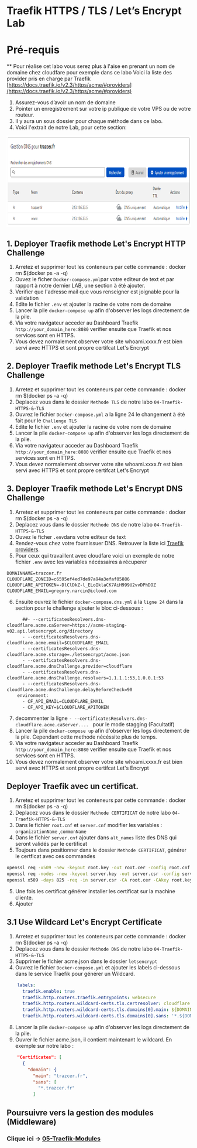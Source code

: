 # Traefik HTTPS / TLS / Let’s Encrypt Lab

# Pré-requis

** Pour réalise cet labo vous serez plus à l'aise en prenant un nom de domaine chez cloudfare pour exemple dans ce labo
Voici la liste des provider pris en charge par Traefik  [https://docs.traefik.io/v2.3/https/acme/#providers](https://docs.traefik.io/v2.3/https/acme/#providers)

1. Assurez-vous d’avoir un nom de domaine
2. Pointer  un enregistrement sur votre ip publique de votre VPS ou de votre routeur.
3. Il y aura un sous dossier pour chaque méthode dans ce labo.
4. Voici l'extrait de notre Lab, pour cette section:


<img src="../img/cloudfare-onglet-dns.png" alt="Traefik DNS" height="250"> 


## 1. Deployer Traefik methode Let's Encrypt HTTP Challenge
1. Arretez et supprimer tout les conteneurs par cette commande : docker rm $(docker ps -a -q)
3. Ouvez le ficher `Docker-compose.yml`par votre editeur de text et par rapport à notre dernier LAB, une section à  été ajouter.
4. Verifier que l'adresse mail que vous renseigner est  joignable pour la validation
5. Edite le fichier `.env` et ajouter la racine de votre nom de domaine 
6. Lancer la pile `docker-compose up` afin d'observer les logs directement de la pile.
7. Via votre navigateur acceder au Dashboard Traefik  `http://your_domain_here:8080` verifier ensuite que Traefik et nos services sont en HTTPS.
8. Vous devez normalement observer votre site whoami.xxxx.fr est bien servi avec HTTPS et sont propre certifcat Let's Encrypt

## 2. Deployer Traefik methode Let's Encrypt TLS Challenge
1. Arretez et supprimer tout les conteneurs par cette commande : docker rm $(docker ps -a -q)
2. Deplacez vous dans le dossier `Methode TLS` de notre labo `04-Traefik-HTTPS-&-TLS`
3. Ouvrez le fichier `Docker-compose.yml` a la ligne 24 le changement à été fait pour le `Challenge TLS`
4. Edite le fichier `.env` et ajouter la racine de votre nom de domaine 
5. Lancer la pile `docker-compose up` afin d'observer les logs directement de la pile.
6. Via votre navigateur acceder au Dashboard Traefik  `http://your_domain_here:8080` verifier ensuite que Traefik et nos services sont en HTTPS.
7. Vous devez normalement observer votre site whoami.xxxx.fr est bien servi avec HTTPS et sont propre certifcat Let's Encrypt

## 3. Deployer Traefik methode Let's Encrypt DNS Challenge
1. Arretez et supprimer tout les conteneurs par cette commande : docker rm $(docker ps -a -q)
2. Deplacez vous dans le dossier `Methode DNS` de notre labo `04-Traefik-HTTPS-&-TLS`
3. Ouvez le ficher `.env`dans votre editeur de text
4. Rendez-vous chez votre fournissuer DNS. Retrouver la liste ici [Traefik providers](https://docs.traefik.io/v2.3/https/acme/#providers). 
5. Pour ceux qui travaillent avec cloudfare voici un exemple de notre fichier `.env` avec les variables nécéssaires à récuperer
````dosini
DOMAINNAME=trazcer.fr
CLOUDFLARE_ZONEID=c6595ef4ed7de97a94a3efaf05886
CLOUDFLARE_APITOKEN=-DlClDkZ-l_ELoIklaCK7AiH999U2vvDPhDOZ
CLOUDFLARE_EMAIL=gregory.narcin@icloud.com
````
6. Ensuite ouvrez le fichier `docker-compose.dns.yml` a la `ligne 24` dans la section pour le challenge ajouter le bloc ci-dessous :
````
      ##- --certificatesResolvers.dns-cloudflare.acme.caServer=https://acme-staging-v02.api.letsencrypt.org/directory 
      - --certificatesResolvers.dns-cloudflare.acme.email=$CLOUDFLARE_EMAIL
      - --certificatesResolvers.dns-cloudflare.acme.storage=./letsencrypt/acme.json
      - --certificatesResolvers.dns-cloudflare.acme.dnsChallenge.provider=cloudflare
      - --certificatesResolvers.dns-cloudflare.acme.dnsChallenge.resolvers=1.1.1.1:53,1.0.0.1:53
      - --certificatesResolvers.dns-cloudflare.acme.dnsChallenge.delayBeforeCheck=90
    environment:
      - CF_API_EMAIL=CLOUDFLARE_EMAIL
      - CF_API_KEY=$CLOUDFLARE_APITOKEN
````
7. decommenter la ligne `- --certificatesResolvers.dns-cloudflare.acme.caServer.... ` pour le mode stagging (Facultatif)
8. Lancer la pile `docker-compose up` afin d'observer les logs directement de la pile. Cependant cette methode nécéssite plus de temps.
9. Via votre navigateur acceder au Dashboard Traefik  `http://your_domain_here:8080` verifier ensuite que Traefik et nos services sont en HTTPS.
10.  Vous devez normalement observer votre site whoami.xxxx.fr est bien servi avec HTTPS et sont propre certifcat Let's Encrypt

## Deployer Traefik avec un certificat.
1. Arretez et supprimer tout les conteneurs par cette commande : docker rm $(docker ps -a -q)
2. Deplacez vous dans le dossier `Methode CERTIFICAT` de notre labo `04-Traefik-HTTPS-&-TLS`
3. Dans le fichier `root.cnf` et `server.cnf` modifier les variables : `organizationName` ,`commonName `
4. Dans le fichier  `server.cnf` ajouter dans `alt_names`  liste des DNS qui seront validés par le certificat
5. Toujours dans positionner dans le dossier `Methode CERTIFICAT`, générer le certficat avec ces commandes
```bash
openssl req -x509 -new -keyout root.key -out root.cer -config root.cnf
openssl req -nodes -new -keyout server.key -out server.csr -config server.cnf
openssl x509 -days 825 -req -in server.csr -CA root.cer -CAkey root.key -set_serial 123 -out server.cer -extfile server.cnf -extensions x509_ext
```

5. Une fois les certificat générer installer les certificat sur la machine cliente.
6. Ajouter 

## 3.1 Use Wildcard Let's Encrypt Certificate
1. Arretez et supprimer tout les conteneurs par cette commande : docker rm $(docker ps -a -q)
2. Deplacez vous dans le dossier `Methode DNS` de notre labo `04-Traefik-HTTPS-&-TLS`
3. Supprimer le fichier acme.json dans le dossier `letsencrypt`
3. Ouvrez le fichier `Docker-compose.yml` et ajouter les labels ci-dessous dans le service Traefik pour générer un Wildcard.
````yml
    labels:
      traefik.enable: true
      traefik.http.routers.traefik.entrypoints: websecure
      traefik.http.routers.wildcard-certs.tls.certresolver: cloudflare
      traefik.http.routers.wildcard-certs.tls.domains[0].main: ${DOMAINNAME}
      traefik.http.routers.wildcard-certs.tls.domains[0].sans: '*.${DOMAINNAME}'
````
8. Lancer la pile `docker-compose up` afin d'observer les logs directement de la pile.
3. Ouvrer le fichier acme.json, il contient maintenant le wildcard. En exemple sur notre labo : 
````json
    "Certificates": [
      {
        "domain": {
          "main": "trazcer.fr",
          "sans": [
            "*.trazcer.fr"
          ]
````

## Poursuivre vers la gestion des modules (Middleware)

### Clique ici ->  [05-Traefik-Modules](https://github.com/M0okz/Traefik-Udemy/blob/main/05-Traefik-Modules/traefik-middlewares.md)